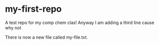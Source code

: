 # my-first-repo
A test repo for my comp chem clas! Anyway
I am adding a third line cause why not

There is now a new file called my-file.txt.